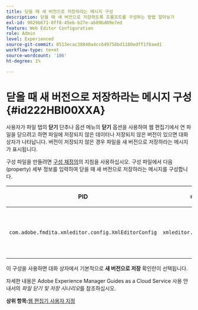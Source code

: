 ```yaml
---
title: 닫을 때 새 버전으로 저장하라는 메시지 구성
description: 닫을 때 새 버전으로 저장하도록 프롬프트를 구성하는 방법 알아보기
exl-id: 9029b671-8ff8-45eb-b27e-ab89bd09e7ed
feature: Web Editor Configuration
role: Admin
level: Experienced
source-git-commit: 0513ecac38840a4cc649758bd1180edff1f8aed1
workflow-type: tm+mt
source-wordcount: '186'
ht-degree: 1%

---
```


# 닫을 때 새 버전으로 저장하라는 메시지 구성 {#id222HBI00XXA}

사용자가 파일 탭의 **닫기** 단추나 옵션 메뉴의 **닫기** 옵션을 사용하여 웹 편집기에서 연 파일을 닫으려고 하면 파일에 저장되지 않은 데이터나 저장되지 않은 버전이 있으면 대화 상자가 나타납니다. 버전이 저장되지 않은 경우 파일을 새 버전으로 저장하라는 메시지가 표시됩니다.

구성 파일을 만들려면 [구성 재정의](download-install-additional-config-override.md#)의 지침을 사용하십시오. 구성 파일에서 다음 \(property\) 세부 정보를 입력하여 닫을 때 새 버전으로 저장하라는 메시지를 구성합니다.

| PID | 속성 키 | 속성 값 |
|---|------------|--------------|
| `com.adobe.fmdita.xmleditor.config.XmlEditorConfig` | `xmleditor.savenewversion` | 부울 \( true/ false\). <br>  **기본값**: true |

이 구성을 사용하면 대화 상자에서 기본적으로 **새 버전으로 저장** 확인란이 선택됩니다.

자세한 내용은 Adobe Experience Manager Guides as a Cloud Service 사용 안내서의 *파일 닫기 및 저장 시나리오*&#x200B;를 참조하십시오.

**상위 항목:**[&#x200B;웹 편집기 사용자 지정](conf-web-editor.md)
